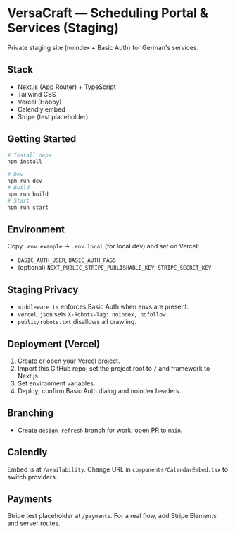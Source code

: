 # VersaCraft — Scheduling Portal & Services (Staging)

Private staging site (noindex + Basic Auth) for German's services.

## Stack
- Next.js (App Router) + TypeScript
- Tailwind CSS
- Vercel (Hobby)
- Calendly embed
- Stripe (test placeholder)

## Getting Started

```bash
# Install deps
npm install

# Dev
npm run dev
# Build
npm run build
# Start
npm run start
```

## Environment
Copy `.env.example` → `.env.local` (for local dev) and set on Vercel:

- `BASIC_AUTH_USER`, `BASIC_AUTH_PASS`
- (optional) `NEXT_PUBLIC_STRIPE_PUBLISHABLE_KEY`, `STRIPE_SECRET_KEY`

## Staging Privacy
- `middleware.ts` enforces Basic Auth when envs are present.
- `vercel.json` sets `X-Robots-Tag: noindex, nofollow`.
- `public/robots.txt` disallows all crawling.

## Deployment (Vercel)
1. Create or open your Vercel project.
2. Import this GitHub repo; set the project root to `/` and framework to Next.js.
3. Set environment variables.
4. Deploy; confirm Basic Auth dialog and noindex headers.

## Branching
- Create `design-refresh` branch for work; open PR to `main`.

## Calendly
Embed is at `/availability`. Change URL in `components/CalendarEmbed.tsx` to switch providers.

## Payments
Stripe test placeholder at `/payments`. For a real flow, add Stripe Elements and server routes.
